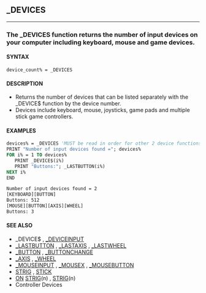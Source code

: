 ## _DEVICES
---

### The _DEVICES function returns the number of input devices on your computer including keyboard, mouse and game devices.

#### SYNTAX

`device_count% = _DEVICES`

#### DESCRIPTION
* Returns the number of devices that can be listed separately with the _DEVICE$ function by the device number.
* Devices include keyboard, mouse, joysticks, game pads and multiple stick game controllers.


#### EXAMPLES
```vb
devices% = _DEVICES 'MUST be read in order for other 2 device functions to work!
PRINT "Number of input devices found ="; devices%
FOR i% = 1 TO devices%
   PRINT _DEVICE$(i%)
   PRINT "Buttons:"; _LASTBUTTON(i%)
NEXT i%
END
```
  
```vb
Number of input devices found = 2
[KEYBOARD][BUTTON]
Buttons: 512
[MOUSE][BUTTON][AXIS][WHEEL]
Buttons: 3
```
  


#### SEE ALSO
* _DEVICE$ , [_DEVICEINPUT](./_DEVICEINPUT.md)
* [_LASTBUTTON](./_LASTBUTTON.md) , [_LASTAXIS](./_LASTAXIS.md) , [_LASTWHEEL](./_LASTWHEEL.md)
* [_BUTTON](./_BUTTON.md) , [_BUTTONCHANGE](./_BUTTONCHANGE.md)
* [_AXIS](./_AXIS.md) , [_WHEEL](./_WHEEL.md)
* [_MOUSEINPUT](./_MOUSEINPUT.md) , [_MOUSEX](./_MOUSEX.md) , [_MOUSEBUTTON](./_MOUSEBUTTON.md)
* [STRIG](./STRIG.md) , [STICK](./STICK.md)
* [ON](./ON.md) [STRIG](./STRIG.md)(n) , [STRIG](./STRIG.md)(n)
* Controller Devices
